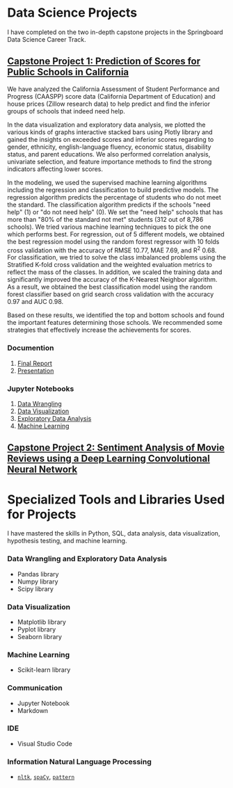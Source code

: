 # Data Science Projects  

I have completed on the two in-depth capstone projects in the Springboard Data Science Career Track.

## **[Capstone Project 1: Prediction of Scores for Public Schools in California](https://github.com/ahrimhan/data-science-project/tree/master/project1)**

We have analyzed the California Assessment of Student Performance and Progress (CAASPP) score data (California Department of Education)
and house prices (Zillow research data) to help predict and find the inferior groups of schools that indeed need help.

In the data visualization and exploratory data analysis, we plotted the various kinds of graphs interactive stacked bars using Plotly library and gained the insights on exceeded scores and inferior scores regarding to gender, ethnicity, english-language fluency, economic status, disability status, and parent educations.
We also performed correlation analysis, univariate selection, and feature importance methods to find the strong indicators affecting lower scores. 

In the modeling, we used the supervised machine learning  algorithms including the regression and classification to build predictive models.
The regression algorithm predicts the percentage of students who do not meet the standard. 
The classification algorithm predicts if the schools "need help" (1) or "do not need help" (0). 
We set the "need help" schools that has more than "80\% of the standard not met" students (312 out of 8,786 schools).
We tried various machine learning techniques to pick the one which performs best.
For regression, out of 5 different models, we obtained the best regression model using the random forest regressor with 10 folds cross validation
with the accuracy of RMSE 10.77, MAE 7.69, and R<sup>2</sup> 0.68.
For classification, we tried to solve the class imbalanced problems using the Stratified K-fold cross validation and the weighted evaluation metrics to reflect the mass of the classes. In addition, we scaled the training data and significantly improved the accuracy of the K-Nearest Neighbor algorithm.
As a result, we obtained the best classification model using the random forest classifier based on grid search cross validation with the accuracy 0.97 and AUC 0.98.

Based on these results, we identified the top and bottom schools and found the important features determining those schools.
We recommended some strategies
that effectively increase the achievements for scores. 

### Documention
1. [Final Report](https://github.com/ahrimhan/data-science-project/blob/master/project1/reports/capstone1_final_report.pdf)
2. [Presentation](https://github.com/ahrimhan/data-science-project/blob/master/project1/reports/capstone1_presentation.pdf)

### Jupyter Notebooks
1. [Data Wrangling](https://github.com/ahrimhan/data-science-project/blob/master/project1/data_wrangling.ipynb)
2. [Data Visualization](https://github.com/ahrimhan/data-science-project/blob/master/project1/data_visualization.ipynb)
3. [Exploratory Data Analysis](https://github.com/ahrimhan/data-science-project/blob/master/project1/exploratory_data_analysis.ipynb)
4. [Machine Learning](https://github.com/ahrimhan/data-science-project/blob/master/project1/machine_learning.ipynb)

## **[Capstone Project 2: Sentiment Analysis of Movie Reviews using a Deep Learning Convolutional Neural Network](https://github.com/ahrimhan/data-science-project/tree/master/project2)**


# Specialized Tools and Libraries Used for Projects  

I have mastered the skills in Python, SQL, data analysis, data visualization, hypothesis testing, and machine learning.


### Data Wrangling and Exploratory Data Analysis
- Pandas library
- Numpy library
- Scipy library

### Data Visualization
- Matplotlib library
- Pyplot library
- Seaborn library

### Machine Learning
- Scikit-learn library

### Communication
- Jupyter Notebook
- Markdown

### IDE
- Visual Studio Code

### Information Natural Language Processing
-  [`nltk`](http://www.nltk.org/), [`spaCy`](https://spacy.io/), [`pattern`](http://www.clips.ua.ac.be/pattern)